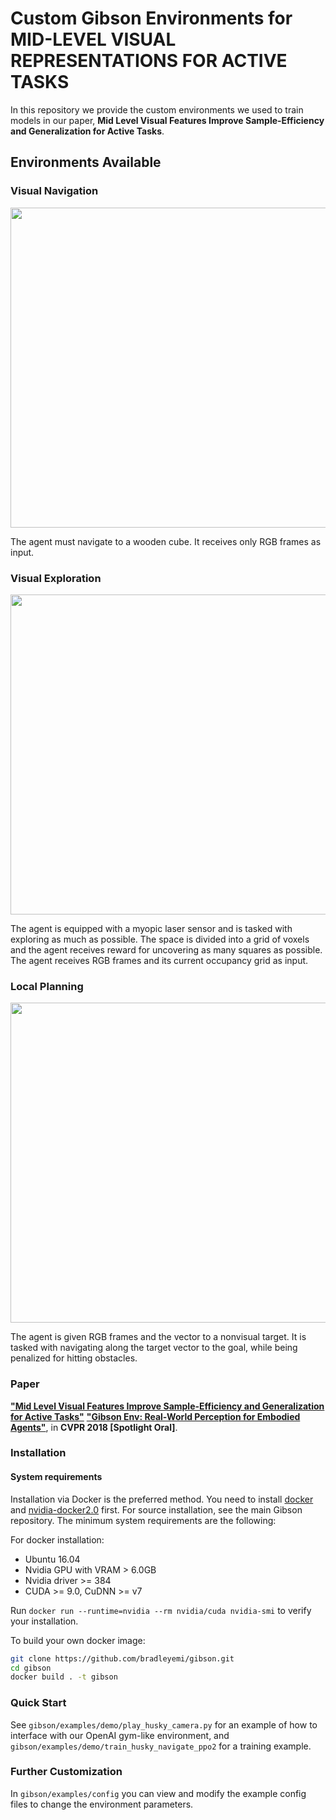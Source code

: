 # Custom Gibson Environments for MID-LEVEL VISUAL REPRESENTATIONS FOR ACTIVE TASKS

In this repository we provide the custom environments we used to train models in our paper, **Mid Level Visual Features Improve Sample-Efficiency and Generalization for Active Tasks**. 

## Environments Available

### Visual Navigation

<img src=misc/visual_exploration.gif width=512>

The agent must navigate to a wooden cube. It receives only RGB frames as input.

### Visual Exploration

<img src=misc/visual_exploration.gif width=512>

The agent is equipped with a myopic laser sensor and is tasked with exploring as much as possible. The space is divided into a grid of voxels and the agent receives reward for uncovering as many squares as possible. The agent receives RGB frames and its current occupancy grid as input.

### Local Planning

<img src=misc/local_planning.gif width="512">

The agent is given RGB frames and the vector to a nonvisual target. It is tasked with navigating along the target vector to the goal, while being penalized for hitting obstacles. 
 

### Paper
**["Mid Level Visual Features Improve Sample-Efficiency and Generalization for Active Tasks"](http://perceptual/actor)**
**["Gibson Env: Real-World Perception for Embodied Agents"](http://gibson.vision/)**, in **CVPR 2018 [Spotlight Oral]**.

### Installation

#### System requirements

Installation via Docker is the preferred method. You need to install [docker](https://docs.docker.com/engine/installation/) and [nvidia-docker2.0](https://github.com/nvidia/nvidia-docker/wiki/Installation-(version-2.0)) first. For source installation, see the main Gibson repository. The minimum system requirements are the following:

For docker installation: 
- Ubuntu 16.04
- Nvidia GPU with VRAM > 6.0GB
- Nvidia driver >= 384
- CUDA >= 9.0, CuDNN >= v7

Run `docker run --runtime=nvidia --rm nvidia/cuda nvidia-smi` to verify your installation.

To build your own docker image:

```bash
git clone https://github.com/bradleyemi/gibson.git
cd gibson
docker build . -t gibson
```

### Quick Start

See `gibson/examples/demo/play_husky_camera.py` for an example of how to interface with our OpenAI gym-like environment, and `gibson/examples/demo/train_husky_navigate_ppo2` for a training example.

### Further Customization

In `gibson/examples/config` you can view and modify the example config files to change the environment parameters.

